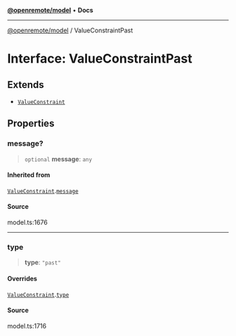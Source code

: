 [**@openremote/model**](../README.md) • **Docs**

***

[@openremote/model](../globals.md) / ValueConstraintPast

# Interface: ValueConstraintPast

## Extends

- [`ValueConstraint`](ValueConstraint.md)

## Properties

### message?

> `optional` **message**: `any`

#### Inherited from

[`ValueConstraint`](ValueConstraint.md).[`message`](ValueConstraint.md#message)

#### Source

model.ts:1676

***

### type

> **type**: `"past"`

#### Overrides

[`ValueConstraint`](ValueConstraint.md).[`type`](ValueConstraint.md#type)

#### Source

model.ts:1716
